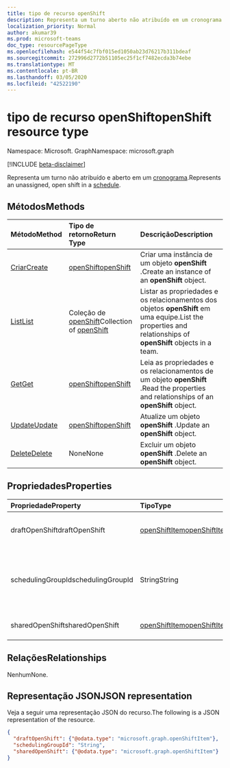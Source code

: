 ```yaml
---
title: tipo de recurso openShift
description: Representa um turno aberto não atribuído em um cronograma.
localization_priority: Normal
author: akumar39
ms.prod: microsoft-teams
doc_type: resourcePageType
ms.openlocfilehash: e544f54c7fbf015ed1050ab23d76217b311bdeaf
ms.sourcegitcommit: 272996d2772b51105ec25f1cf7482ecda3b74ebe
ms.translationtype: MT
ms.contentlocale: pt-BR
ms.lasthandoff: 03/05/2020
ms.locfileid: "42522190"
---
```

# <a name="openshift-resource-type"></a><span data-ttu-id="617ce-103">tipo de recurso openShift</span><span class="sxs-lookup"><span data-stu-id="617ce-103">openShift resource type</span></span>

<span data-ttu-id="617ce-104">Namespace: Microsoft. Graph</span><span class="sxs-lookup"><span data-stu-id="617ce-104">Namespace: microsoft.graph</span></span>

[!INCLUDE [beta-disclaimer](../../includes/beta-disclaimer.md)]

<span data-ttu-id="617ce-105">Representa um turno não atribuído e aberto em um [cronograma](../resources/schedule.md).</span><span class="sxs-lookup"><span data-stu-id="617ce-105">Represents an unassigned, open shift in a [schedule](../resources/schedule.md).</span></span>

## <a name="methods"></a><span data-ttu-id="617ce-106">Métodos</span><span class="sxs-lookup"><span data-stu-id="617ce-106">Methods</span></span>

| <span data-ttu-id="617ce-107">Método</span><span class="sxs-lookup"><span data-stu-id="617ce-107">Method</span></span>       | <span data-ttu-id="617ce-108">Tipo de retorno</span><span class="sxs-lookup"><span data-stu-id="617ce-108">Return Type</span></span> | <span data-ttu-id="617ce-109">Descrição</span><span class="sxs-lookup"><span data-stu-id="617ce-109">Description</span></span> |
|:-------------|:------------|:------------|
| [<span data-ttu-id="617ce-110">Criar</span><span class="sxs-lookup"><span data-stu-id="617ce-110">Create</span></span>](../api/openshift-post.md) | [<span data-ttu-id="617ce-111">openShift</span><span class="sxs-lookup"><span data-stu-id="617ce-111">openShift</span></span>](openshift.md) | <span data-ttu-id="617ce-112">Criar uma instância de um objeto **openShift** .</span><span class="sxs-lookup"><span data-stu-id="617ce-112">Create an instance of an **openShift** object.</span></span> |
| [<span data-ttu-id="617ce-113">List</span><span class="sxs-lookup"><span data-stu-id="617ce-113">List</span></span>](../api/openshift-list.md) | <span data-ttu-id="617ce-114">Coleção de [openShift](openshift.md)</span><span class="sxs-lookup"><span data-stu-id="617ce-114">Collection of [openShift](openshift.md)</span></span> | <span data-ttu-id="617ce-115">Listar as propriedades e os relacionamentos dos objetos **openShift** em uma equipe.</span><span class="sxs-lookup"><span data-stu-id="617ce-115">List the properties and relationships of **openShift** objects in a team.</span></span>|
| [<span data-ttu-id="617ce-116">Get</span><span class="sxs-lookup"><span data-stu-id="617ce-116">Get</span></span>](../api/openshift-get.md) | [<span data-ttu-id="617ce-117">openShift</span><span class="sxs-lookup"><span data-stu-id="617ce-117">openShift</span></span>](openshift.md) | <span data-ttu-id="617ce-118">Leia as propriedades e os relacionamentos de um objeto **openShift** .</span><span class="sxs-lookup"><span data-stu-id="617ce-118">Read the properties and relationships of an **openShift** object.</span></span> |
| [<span data-ttu-id="617ce-119">Update</span><span class="sxs-lookup"><span data-stu-id="617ce-119">Update</span></span>](../api/openshift-update.md) | [<span data-ttu-id="617ce-120">openShift</span><span class="sxs-lookup"><span data-stu-id="617ce-120">openShift</span></span>](openshift.md) | <span data-ttu-id="617ce-121">Atualize um objeto **openShift** .</span><span class="sxs-lookup"><span data-stu-id="617ce-121">Update an **openShift** object.</span></span> |
| [<span data-ttu-id="617ce-122">Delete</span><span class="sxs-lookup"><span data-stu-id="617ce-122">Delete</span></span>](../api/openshift-delete.md) | <span data-ttu-id="617ce-123">None</span><span class="sxs-lookup"><span data-stu-id="617ce-123">None</span></span> | <span data-ttu-id="617ce-124">Excluir um objeto **openShift** .</span><span class="sxs-lookup"><span data-stu-id="617ce-124">Delete an **openShift** object.</span></span> |

## <a name="properties"></a><span data-ttu-id="617ce-125">Propriedades</span><span class="sxs-lookup"><span data-stu-id="617ce-125">Properties</span></span>

| <span data-ttu-id="617ce-126">Propriedade</span><span class="sxs-lookup"><span data-stu-id="617ce-126">Property</span></span>     | <span data-ttu-id="617ce-127">Tipo</span><span class="sxs-lookup"><span data-stu-id="617ce-127">Type</span></span>        | <span data-ttu-id="617ce-128">Descrição</span><span class="sxs-lookup"><span data-stu-id="617ce-128">Description</span></span> |
|:-------------|:------------|:------------|
|<span data-ttu-id="617ce-129">draftOpenShift</span><span class="sxs-lookup"><span data-stu-id="617ce-129">draftOpenShift</span></span>|[<span data-ttu-id="617ce-130">openShiftItem</span><span class="sxs-lookup"><span data-stu-id="617ce-130">openShiftItem</span></span>](openshiftitem.md)|<span data-ttu-id="617ce-131">Um turno aberto não publicado.</span><span class="sxs-lookup"><span data-stu-id="617ce-131">An unpublished open shift.</span></span>|
|<span data-ttu-id="617ce-132">schedulingGroupId</span><span class="sxs-lookup"><span data-stu-id="617ce-132">schedulingGroupId</span></span>|<span data-ttu-id="617ce-133">String</span><span class="sxs-lookup"><span data-stu-id="617ce-133">String</span></span>|<span data-ttu-id="617ce-134">ID do grupo de agendamento ao qual o turno aberto pertence.</span><span class="sxs-lookup"><span data-stu-id="617ce-134">ID for the scheduling group that the open shift belongs to.</span></span>|
|<span data-ttu-id="617ce-135">sharedOpenShift</span><span class="sxs-lookup"><span data-stu-id="617ce-135">sharedOpenShift</span></span>|[<span data-ttu-id="617ce-136">openShiftItem</span><span class="sxs-lookup"><span data-stu-id="617ce-136">openShiftItem</span></span>](openshiftitem.md)|<span data-ttu-id="617ce-137">Um turno aberto publicado.</span><span class="sxs-lookup"><span data-stu-id="617ce-137">A published open shift.</span></span>|

## <a name="relationships"></a><span data-ttu-id="617ce-138">Relações</span><span class="sxs-lookup"><span data-stu-id="617ce-138">Relationships</span></span>

<span data-ttu-id="617ce-139">Nenhum</span><span class="sxs-lookup"><span data-stu-id="617ce-139">None.</span></span>

## <a name="json-representation"></a><span data-ttu-id="617ce-140">Representação JSON</span><span class="sxs-lookup"><span data-stu-id="617ce-140">JSON representation</span></span>

<span data-ttu-id="617ce-141">Veja a seguir uma representação JSON do recurso.</span><span class="sxs-lookup"><span data-stu-id="617ce-141">The following is a JSON representation of the resource.</span></span>

<!-- {
  "blockType": "resource",
  "optionalProperties": [

  ],
  "@odata.type": "microsoft.graph.openShift",
  "baseType": ""
}-->

```json
{
  "draftOpenShift": {"@odata.type": "microsoft.graph.openShiftItem"},
  "schedulingGroupId": "String",
  "sharedOpenShift": {"@odata.type": "microsoft.graph.openShiftItem"}
}
```

<!-- uuid: 16cd6b66-4b1a-43a1-adaf-3a886856ed98
2019-02-04 14:57:30 UTC -->
<!-- {
  "type": "#page.annotation",
  "description": "openShift resource",
  "keywords": "",
  "section": "documentation",
  "tocPath": ""
}-->
